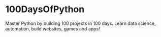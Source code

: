 # 100DaysOfPython
Master Python by building 100 projects in 100 days. Learn data science, automation, build websites, games and apps!
